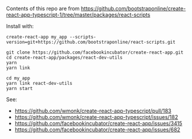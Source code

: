 Contents of this repo are from https://github.com/bootstraponline/create-react-app-typescript-1/tree/master/packages/react-scripts

Install with:

```
create-react-app my_app --scripts-version=git+https://github.com/bootstraponline/react-scripts.git
```

```
git clone https://github.com/facebookincubator/create-react-app.git
cd create-react-app/packages/react-dev-utils
yarn
yarn link
```

```
cd my_app
yarn link react-dev-utils
yarn start
```


See:
- https://github.com/wmonk/create-react-app-typescript/pull/183
- https://github.com/wmonk/create-react-app-typescript/issues/182
- https://github.com/facebookincubator/create-react-app/issues/3415
- https://github.com/facebookincubator/create-react-app/issues/682
